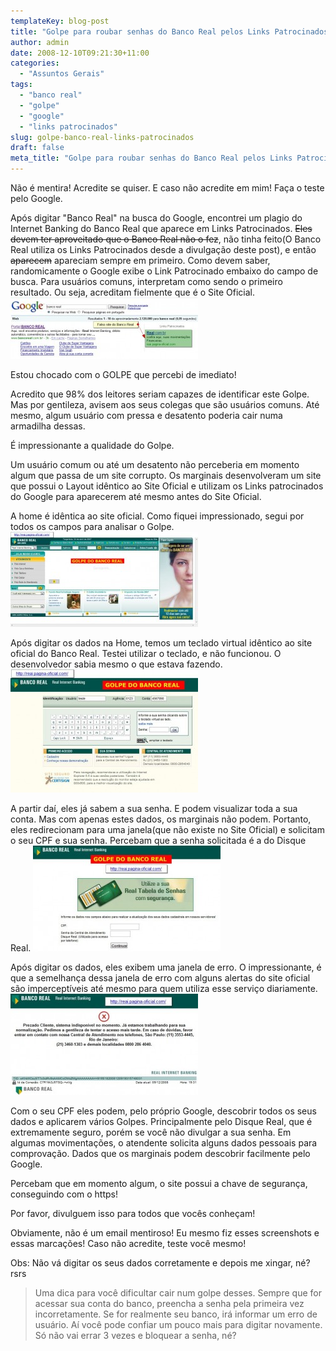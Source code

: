 ```yaml
---
templateKey: blog-post
title: "Golpe para roubar senhas do Banco Real pelos Links Patrocinados do Google"
author: admin
date: 2008-12-10T09:21:30+11:00
categories:
  - "Assuntos Gerais"
tags:
  - "banco real"
  - "golpe"
  - "google"
  - "links patrocinados"
slug: golpe-banco-real-links-patrocinados
draft: false
meta_title: "Golpe para roubar senhas do Banco Real pelos Links Patrocinados do Google"
---
```


Não é mentira! Acredite se quiser. E caso não acredite em mim! Faça o teste pelo Google.

Após digitar "Banco Real" na busca do Google, encontrei um plagio do Internet Banking do Banco Real que aparece em Links Patrocinados. <span style="text-decoration: line-through;">Eles devem ter aproveitado que o Banco Real não o fez</span>, não tinha feito(O Banco Real utiliza os Links Patrocinados desde a divulgação deste post), e então <span style="text-decoration: line-through;">aparecem</span> apareciam sempre em primeiro. Como devem saber, randomicamente o Google exibe o Link Patrocinado embaixo do campo de busca. Para usuários comuns, interpretam como sendo o primeiro resultado. Ou seja, acreditam fielmente que é o Site Oficial.
[![Falso site do Banco Real aparece nos Links Patrocinados](./links-patronicados-golpe-banco-real-300x98.jpg "Falso site do Banco Real aparece nos Links Patrocinados")](/img/golpe-banco-real-links-patrocinados/links-patronicados-golpe-banco-real1.jpg "Falso site do Banco Real aparece nos Links Patrocinados")

Estou chocado com o GOLPE que percebi de imediato!

Acredito que 98% dos leitores seriam capazes de identificar este Golpe. Mas por gentileza, avisem aos seus colegas que são usuários comuns. Até mesmo, algum usuário com pressa e desatento poderia cair numa armadilha dessas.

É impressionante a qualidade do Golpe.

Um usuário comum ou até um desatento não perceberia em momento algum que passa de um site corrupto.
Os marginais desenvolveram um site que possui o Layout idêntico ao Site Oficial e utilizam os Links patrocinados do Google para aparecerem até mesmo antes do Site Oficial.

A home é idêntica ao site oficial. Como fiquei impressionado, segui por todos os campos para analisar o Golpe.
[![Home do plágio do Banco Real para Golpe](./golpe-banco-real-home-300x152.jpg "Home do plágio do Banco Real para Golpe")](/img/golpe-banco-real-links-patrocinados/golpe-banco-real-home1.jpg "Home do plágio do Banco Real para Golpe")

Após digitar os dados na Home, temos um teclado virtual idêntico ao site oficial do Banco Real. Testei utilizar o teclado, e não funcionou. O desenvolvedor sabia mesmo o que estava fazendo.
[![Falso teclado para o Golpe do Banco Real](./taclado-falso-do-golpe-do-banco-real-300x197.jpg "Falso teclado para o Golpe do Banco Real")](/img/golpe-banco-real-links-patrocinados/taclado-falso-do-golpe-do-banco-real1.jpg "Falso teclado para o Golpe do Banco Real ")

A partir daí, eles já sabem a sua senha. E podem visualizar toda a sua conta. Mas com apenas estes dados, os marginais não podem. Portanto, eles redirecionam para uma janela(que não existe no Site Oficial) e solicitam o seu CPF e sua senha. Percebam que a senha solicitada é a do Disque Real.
[![Digite o CPF e senha do Disque Real para o Golpe do Banco Real](./digite-o-cpf-golpe-do-banco-real-300x169.jpg "Digite o CPF e senha do Disque Real para o Golpe do Banco Real")](/img/golpe-banco-real-links-patrocinados/digite-o-cpf-golpe-do-banco-real1.jpg "Digite o CPF e senha do Disque Real para o Golpe do Banco Real")

Após digitar os dados, eles exibem uma janela de erro. O impressionante, é que a semelhança dessa janela de erro com alguns alertas do site oficial são imperceptíveis até mesmo para quem utiliza esse serviço diariamente.
[![Screenshot do Golpe de erro do site falso do Banco Real](./golpe-de-erro-do-site-falso-banco-real-300x162.jpg "Golpe de erro do site falso do Banco Real")](/img/golpe-banco-real-links-patrocinados/golpe-de-erro-do-site-falso-banco-real1.jpg "Golpe de erro do site falso do Banco Real")

Com o seu CPF eles podem, pelo próprio Google, descobrir todos os seus dados e aplicarem vários Golpes. Principalmente pelo Disque Real, que é extremamente seguro, porém se você não divulgar a sua senha. Em algumas movimentações, o atendente solicita alguns dados pessoais para comprovação. Dados que os marginais podem descobrir facilmente pelo Google.

Percebam que em momento algum, o site possui a chave de segurança, conseguindo com o https!

Por favor, divulguem isso para todos que vocês conheçam!

Obviamente, não é um email mentiroso! Eu mesmo fiz esses screenshots e essas marcações! Caso não acredite, teste você mesmo!

Obs: Não vá digitar os seus dados corretamente e depois me xingar, né? rsrs

> Uma dica para você dificultar cair num golpe desses. Sempre que for acessar sua conta do banco, preencha a senha pela primeira vez incorretamente. Se for realmente seu banco, irá informar um erro de usuário. Aí você pode confiar um pouco mais para digitar novamente. Só não vai errar 3 vezes e bloquear a senha, né?
